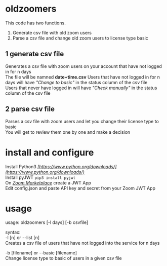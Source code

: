 # oldzoomers
This code has two functions.
1. Generate csv file with old zoom users
2. Parse a csv file and change old zoom users to license type basic

## 1 generate csv file
Generates a csv file with zoom users on your account that have not logged in for n days  
The file will be namned **date+time.csv** 
Users that have not logged in for n days will have *"Change to basic"* in the status column of the csv file  
Users that never have logged in will have *"Check manually"* in the status column of the csv file  

## 2 parse csv file  
Parses a csv file with zoom users and let you change their license type to basic  
You will get to review them one by one and make a decision

# install and configure  
Install Python3 *[https://www.python.org/downloads/](https://www.python.org/downloads/)*  
Install pyJWT `pip3 install pyjwt`  
On *[Zoom Marketplace](https://marketplace.zoom.us/docs/guides/build/jwt-app)* create a JWT App  
Edit config.json and paste API key and secret from your Zoom JWT App  

# usage
usage: oldzoomers [-l days] [-b csvfile]  
    
syntax:  
-l [n] or --list [n]  
Creates a csv file of users that have not logged into the service for n days
    
-b [filename] or --basic [filename]  
Change license type to basic of users in a given csv file  
